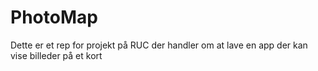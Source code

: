 # PhotoMap
Dette er et rep for projekt på RUC der handler om at lave en app der kan vise billeder på et kort
